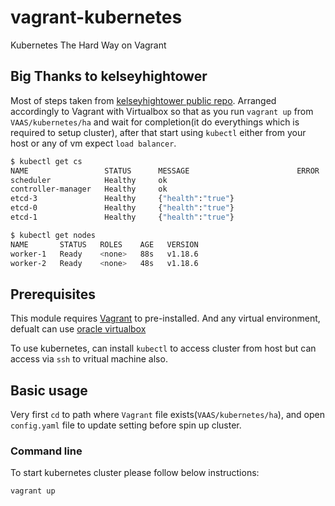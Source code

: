 # vagrant-kubernetes
Kubernetes The Hard Way on Vagrant

## Big Thanks to kelseyhightower
Most of steps taken from [kelseyhightower public repo](https://github.com/kelseyhightower/kubernetes-the-hard-way).
Arranged accordingly to Vagrant with Virtualbox so that as you run `vagrant up` from `VAAS/kubernetes/ha` and wait for completion(it do everythings which is required to setup cluster), after that start using `kubectl` either from your host or any of vm expect `load balancer`.

```bash
$ kubectl get cs
NAME                 STATUS      MESSAGE                        ERROR
scheduler            Healthy     ok
controller-manager   Healthy     ok
etcd-3               Healthy     {"health":"true"}
etcd-0               Healthy     {"health":"true"}
etcd-1               Healthy     {"health":"true"}
```

```bash
$ kubectl get nodes
NAME       STATUS   ROLES    AGE   VERSION
worker-1   Ready    <none>   88s   v1.18.6
worker-2   Ready    <none>   48s   v1.18.6
```

## Prerequisites
This module requires [Vagrant](https://www.vagrantup.com/docs/installation) to pre-installed.
And any virtual environment, defualt can use [oracle virtualbox](https://www.virtualbox.org/wiki/Downloads)

To use kubernetes, can install `kubectl` to access cluster from host but can access via `ssh` to vritual machine also.

## Basic usage
Very first `cd` to path where `Vagrant` file exists(`VAAS/kubernetes/ha`), and open `config.yaml` file to update setting before spin up cluster.

### Command line
To start kubernetes cluster please follow below instructions:

```bash
vagrant up
```
